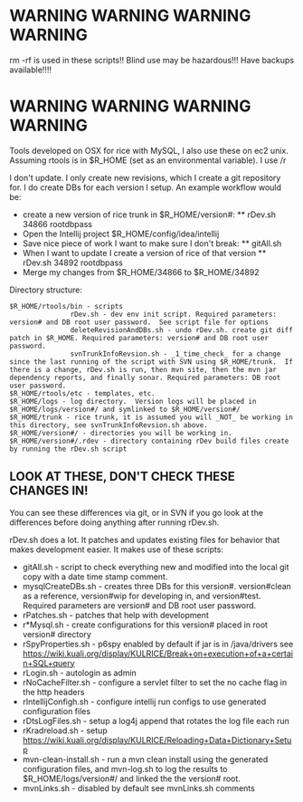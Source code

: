 WARNING		WARNING		WARNING		WARNING
=========================================================
rm -rf is used in these scripts!!  Blind use may be hazardous!!!  Have backups available!!!!

WARNING		WARNING		WARNING		WARNING
=========================================================
Tools developed on OSX for rice with MySQL, I also use these on ec2 unix.  Assuming rtools is in $R_HOME (set as an environmental variable).  I use /r

I don't update.  I only create new revisions, which I create a git repository for.  I do create DBs for each version I setup.
An example workflow would be:
* create a new version of rice trunk in $R_HOME/version#:
** rDev.sh 34866 rootdbpass
* Open the Intellij project $R_HOME/config/idea/intellij
* Save nice piece of work I want to make sure I don't break:
** gitAll.sh
* When I want to update I create a version of rice of that version
** rDev.sh 34892 rootdbpass
* Merge my changes from $R_HOME/34866 to $R_HOME/34892


Directory structure:

    $R_HOME/rtools/bin - scripts
                   rDev.sh - dev env init script. Required parameters: version# and DB root user password.  See script file for options
                   deleteRevisionAndDBs.sh - undo rDev.sh. create git diff patch in $R_HOME. Required parameters: version# and DB root user password.
                   svnTrunkInfoRevsion.sh - _1_time_check_ for a change since the last running of the script with SVN using $R_HOME/trunk.  If there is a change, rDev.sh is run, then mvn site, then the mvn jar dependency reports, and finally sonar. Required parameters: DB root user password.
    $R_HOME/rtools/etc - templates, etc.
    $R_HOME/logs - log directory.  Version logs will be placed in $R_HOME/logs/version#/ and symlinked to $R_HOME/version#/
    $R_HOME/trunk - rice trunk, it is assumed you will _NOT_ be working in this directory, see svnTrunkInfoRevsion.sh above.
    $R_HOME/version#/ - directories you will be working in.
    $R_HOME/version#/.rdev - directory containing rDev build files create by running the rDev.sh script


LOOK AT THESE, DON'T CHECK THESE CHANGES IN! 
--------------------------------------------
You can see these differences via git, or in SVN if you go look at the differences before doing anything after running rDev.sh.

rDev.sh does a lot.  It patches and updates existing files for behavior that makes development easier.  It makes use of these scripts:
* gitAll.sh - script to check everything new and modified into the local git copy with a date time stamp comment.
* mysqlCreateDBs.sh - creates three DBs for this version#. version#clean as a reference, version#wip for developing in, and version#test.  Required parameters are version# and DB root user password.
* rPatches.sh - patches that help with development
* r*Mysql.sh - create configurations for this version# placed in root version# directory
* rSpyProperties.sh - p6spy enabled by default if jar is in /java/drivers see https://wiki.kuali.org/display/KULRICE/Break+on+execution+of+a+certain+SQL+query
* rLogin.sh - autologin as admin
* rNoCacheFilter.sh - configure a servlet filter to set the no cache flag in the http headers
* rIntellijConfigh.sh - configure intellij  run configs to use generated configuration files
* rDtsLogFiles.sh - setup a log4j append that rotates the log file each run
* rKradreload.sh - setup https://wiki.kuali.org/display/KULRICE/Reloading+Data+Dictionary+Setup
* mvn-clean-install.sh - run a mvn clean install using the generated configuration files, and  mvn-log.sh to log the results to $R_HOME/logs/version#/ and linked the the version# root.
* mvnLinks.sh - disabled by default see mvnLinks.sh comments

